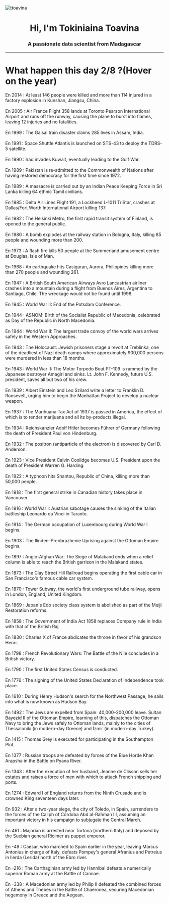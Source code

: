 
<p align="left"> <img src="https://komarev.com/ghpvc/?username=ttoavina&label=Profile%20views&color=0e75b6&style=flat" alt="ttoavina" /> </p>
<h1 align="center">Hi, I'm Tokiniaina Toavina</h1>
<h3 align="center">A passionate data scientist from Madagascar</h3>
    
<hr/>
<h1> What happen this day 2/8 ?(Hover on the year)</h1>

En 2014 : At least 146 people were killed and more than 114 injured in a factory explosion in Kunshan, Jiangsu, China.
<br/><br/>
En 2005 : Air France Flight 358 lands at Toronto Pearson International Airport and runs off the runway, causing the plane to burst into flames, leaving 12 injuries and no fatalities.
<br/><br/>
En 1999 : The Gaisal train disaster claims 285 lives in Assam, India.
<br/><br/>
En 1991 : Space Shuttle Atlantis is launched on STS-43 to deploy the TDRS-5 satellite.
<br/><br/>
En 1990 : Iraq invades Kuwait, eventually leading to the Gulf War.
<br/><br/>
En 1989 : Pakistan is re-admitted to the Commonwealth of Nations after having restored democracy for the first time since 1972.
<br/><br/>
En 1989 : A massacre is carried out by an Indian Peace Keeping Force in Sri Lanka killing 64 ethnic Tamil civilians.
<br/><br/>
En 1985 : Delta Air Lines Flight 191, a Lockheed L-1011 TriStar, crashes at Dallas/Fort Worth International Airport killing 137.
<br/><br/>
En 1982 : The Helsinki Metro, the first rapid transit system of Finland, is opened to the general public.
<br/><br/>
En 1980 : A bomb explodes at the railway station in Bologna, Italy, killing 85 people and wounding more than 200.
<br/><br/>
En 1973 : A flash fire kills 50 people at the Summerland amusement centre at Douglas, Isle of Man.
<br/><br/>
En 1968 : An earthquake hits Casiguran, Aurora, Philippines killing more than 270 people and wounding 261.
<br/><br/>
En 1947 : A British South American Airways Avro Lancastrian airliner crashes into a mountain during a flight from Buenos Aires, Argentina to Santiago, Chile. The wreckage would not be found until 1998.
<br/><br/>
En 1945 : World War II: End of the Potsdam Conference.
<br/><br/>
En 1944 : ASNOM: Birth of the Socialist Republic of Macedonia, celebrated as Day of the Republic in North Macedonia.
<br/><br/>
En 1944 : World War II: The largest trade convoy of the world wars arrives safely in the Western Approaches.
<br/><br/>
En 1943 : The Holocaust: Jewish prisoners stage a revolt at Treblinka, one of the deadliest of Nazi death camps where approximately 900,000 persons were murdered in less than 18 months.
<br/><br/>
En 1943 : World War II: The Motor Torpedo Boat PT-109 is rammed by the Japanese destroyer Amagiri and sinks. Lt. John F. Kennedy, future U.S. president, saves all but two of his crew.
<br/><br/>
En 1939 : Albert Einstein and Leo Szilard write a letter to Franklin D. Roosevelt, urging him to begin the Manhattan Project to develop a nuclear weapon.
<br/><br/>
En 1937 : The Marihuana Tax Act of 1937 is passed in America, the effect of which is to render marijuana and all its by-products illegal.
<br/><br/>
En 1934 : Reichskanzler Adolf Hitler becomes Führer of Germany following the death of President Paul von Hindenburg.
<br/><br/>
En 1932 : The positron (antiparticle of the electron) is discovered by Carl D. Anderson.
<br/><br/>
En 1923 : Vice President Calvin Coolidge becomes U.S. President upon the death of President Warren G. Harding.
<br/><br/>
En 1922 : A typhoon hits Shantou, Republic of China, killing more than 50,000 people.
<br/><br/>
En 1918 : The first general strike in Canadian history takes place in Vancouver.
<br/><br/>
En 1916 : World War I: Austrian sabotage causes the sinking of the Italian battleship Leonardo da Vinci in Taranto.
<br/><br/>
En 1914 : The German occupation of Luxembourg during World War I begins.
<br/><br/>
En 1903 : The Ilinden–Preobrazhenie Uprising against the Ottoman Empire begins.
<br/><br/>
En 1897 : Anglo-Afghan War: The Siege of Malakand ends when a relief column is able to reach the British garrison in the Malakand states.
<br/><br/>
En 1873 : The Clay Street Hill Railroad begins operating the first cable car in San Francisco's famous cable car system.
<br/><br/>
En 1870 : Tower Subway, the world's first underground tube railway, opens in London, England, United Kingdom.
<br/><br/>
En 1869 : Japan's Edo society class system is abolished as part of the Meiji Restoration reforms.
<br/><br/>
En 1858 : The Government of India Act 1858 replaces Company rule in India with that of the British Raj.
<br/><br/>
En 1830 : Charles X of France abdicates the throne in favor of his grandson Henri.
<br/><br/>
En 1798 : French Revolutionary Wars: The Battle of the Nile concludes in a British victory.
<br/><br/>
En 1790 : The first United States Census is conducted.
<br/><br/>
En 1776 : The signing of the United States Declaration of Independence took place.
<br/><br/>
En 1610 : During Henry Hudson's search for the Northwest Passage, he sails into what is now known as Hudson Bay.
<br/><br/>
En 1492 : The Jews are expelled from Spain: 40,000–200,000 leave. Sultan Bayezid II of the Ottoman Empire, learning of this, dispatches the Ottoman Navy to bring the Jews safely to Ottoman lands, mainly  to the cities of Thessaloniki (in modern-day Greece) and İzmir (in modern-day Turkey).
<br/><br/>
En 1415 : Thomas Grey is executed for participating in the Southampton Plot.
<br/><br/>
En 1377 : Russian troops are defeated by forces of the Blue Horde Khan Arapsha in the Battle on Pyana River.
<br/><br/>
En 1343 : After the execution of her husband, Jeanne de Clisson sells her estates and raises a force of men with which to attack French shipping and ports.
<br/><br/>
En 1274 : Edward I of England returns from the Ninth Crusade and is crowned King seventeen days later.
<br/><br/>
En 932 : After a two-year siege, the city of Toledo, in Spain, surrenders to the forces of the Caliph of Córdoba Abd al-Rahman III, assuming an important victory in his campaign to subjugate the Central March.
<br/><br/>
En 461 : Majorian is arrested near Tortona (northern Italy) and deposed by the Suebian general Ricimer as puppet emperor.
<br/><br/>
En -49 : Caesar, who marched to Spain earlier in the year, leaving Marcus Antonius in charge of Italy, defeats Pompey's general Afranius and Petreius in Ilerda (Lerida) north of the Ebro river.
<br/><br/>
En -216 : The Carthaginian army led by Hannibal defeats a numerically superior Roman army at the Battle of Cannae.
<br/><br/>
En -338 : A Macedonian army led by Philip II defeated the combined forces of Athens and Thebes in the Battle of Chaeronea, securing Macedonian hegemony in Greece and the Aegean.
<br/><br/>
